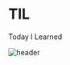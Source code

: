# TIL
Today I Learned

![header](https://capsule-render.vercel.app/api?type=wave&color=auto&height=300&section=header&text=capsule%20render&fontSize=90)
